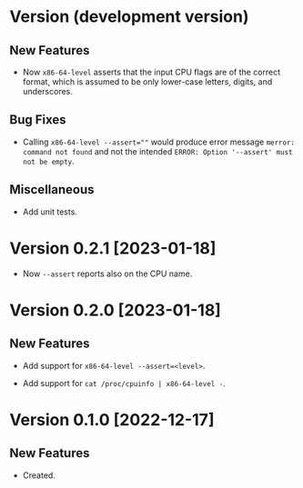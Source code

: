 # Version (development version)

## New Features

 * Now `x86-64-level` asserts that the input CPU flags are of the
   correct format, which is assumed to be only lower-case letters,
   digits, and underscores.

## Bug Fixes

 * Calling `x86-64-level --assert=""` would produce error message
   `merror: command not found` and not the intended `ERROR: Option
   '--assert' must not be empty`.

## Miscellaneous

 * Add unit tests.


# Version 0.2.1 [2023-01-18]

 * Now `--assert` reports also on the CPU name.
 

# Version 0.2.0 [2023-01-18]

## New Features

 * Add support for `x86-64-level --assert=<level>`.
 
 * Add support for `cat /proc/cpuinfo | x86-64-level -`.


# Version 0.1.0 [2022-12-17]

## New Features

 * Created.
